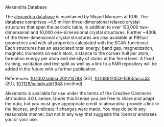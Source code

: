 Alexandria Database

The [alexandria database](https://alexandria.icams.rub.de/) is maintained by Miguel Marques at RUB.
The database comprises  ~4.5 million three-dimensional relaxed crystal structures that span
the periodic table, in addition to over 100,000 two-dimensional and 10,000 one-dimensional crystal structures.
Further ~400k of the three-dimensional crystal structures are also available at PBEsol geometries and with all properties
calculated with the SCAN functional.
Each structures has an associated total energy, band gap, magnetization, magnetic moments on each atom,
distance to the convex hull per atom, formation energy per atom and density of states at the fermi level.
A fixed training, validation and test split as well as a link to a FAIR repository will be added in the future
with a further publication.

References: [10.1002/adma.202210788](http://hdl.handle.net/10.1002/adma.202210788) (3D),
[10.1088/2053-1583/accc43](http://hdl.handle.net/10.1088/2053-1583/accc43) (2D),
[10.1126/sciadv.abi7948](http://hdl.handle.net/10.1126/sciadv.abi7948) (method) 

Alexandria is available for use under the terms of the Creative Commons Attribution 4.0 License.
Under this license you are free to share and adapt the data, but you must give appropriate credit
to alexandria, provide a link to the license, and indicate if changes were made. You may do so in
any reasonable manner, but not in any way that suggests the licensor endorses you or your use. 
